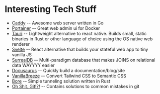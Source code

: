 # Interesting Tech Stuff

- [Caddy](https://caddyserver.com/) -- Awesome web server written in Go
- [Portainer](https://hub.docker.com/r/portainer/portainer) -- Great web admin ui for Docker
- [Tauri](https://tauri.app/) -- Lightweight alternative to react native. Builds small, static binaries in Rust or other language of choice using the OS native web renderer
- [Svelte](https://svelte.dev/) -- React alternative that builds your stateful web app to tiny vanilla JS
- [SurrealDB](https://surrealdb.com/) -- Multi-paradigm database that makes JOINS on relational data WAYYYY easier
- [Docusaurus](https://github.com/facebook/docusaurus) -- Quickly build a documentation/blog/site
- [VanillaBreeze](https://www.vanillabreeze.dev/) -- Convert Tailwind CSS to Semantic CSS
- [Bore](https://github.com/ekzhang/bore) -- Simple tunneling solution written in Rust
- [Oh Shit, Git!?!](https://ohshitgit.com/) -- Contains solutions to common mistakes in git
